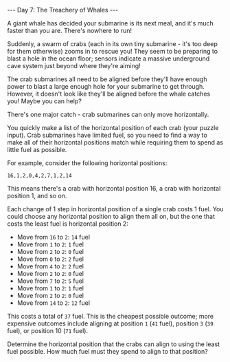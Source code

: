 --- Day 7: The Treachery of Whales ---

A giant whale has decided your submarine is its next meal, and it's much faster
than you are. There's nowhere to run!

Suddenly, a swarm of crabs (each in its own tiny submarine - it's too deep for
them otherwise) zooms in to rescue you! They seem to be preparing to blast a
hole in the ocean floor; sensors indicate a massive underground cave system
just beyond where they're aiming!

The crab submarines all need to be aligned before they'll have enough power to
blast a large enough hole for your submarine to get through. However, it
doesn't look like they'll be aligned before the whale catches you! Maybe you
can help?

There's one major catch - crab submarines can only move horizontally.

You quickly make a list of the horizontal position of each crab (your puzzle
input). Crab submarines have limited fuel, so you need to find a way to make
all of their horizontal positions match while requiring them to spend as little
fuel as possible.

For example, consider the following horizontal positions:

`16,1,2,0,4,2,7,1,2,14`

This means there's a crab with horizontal position 16, a crab with horizontal
position 1, and so on.

Each change of 1 step in horizontal position of a single crab costs 1 fuel. You
could choose any horizontal position to align them all on, but the one that
costs the least fuel is horizontal position 2:

+ Move from `16` to `2`: `14` fuel
+ Move from `1` to `2`: `1` fuel
+ Move from `2` to `2`: `0` fuel
+ Move from `0` to `2`: `2` fuel
+ Move from `4` to `2`: `2` fuel
+ Move from `2` to `2`: `0` fuel
+ Move from `7` to `2`: `5` fuel
+ Move from `1` to `2`: `1` fuel
+ Move from `2` to `2`: `0` fuel
+ Move from `14` to `2`: `12` fuel

This costs a total of `37` fuel. This is the cheapest possible outcome; more
expensive outcomes include aligning at position `1` (`41` fuel), position `3` (`39`
fuel), or position 10 (`71` fuel).

Determine the horizontal position that the crabs can align to using the least
fuel possible. How much fuel must they spend to align to that position?
